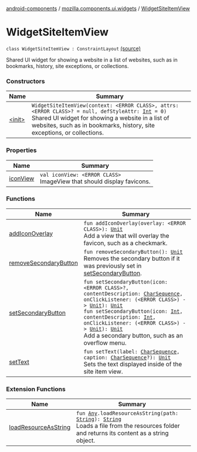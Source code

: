 [android-components](../../index.md) / [mozilla.components.ui.widgets](../index.md) / [WidgetSiteItemView](./index.md)

# WidgetSiteItemView

`class WidgetSiteItemView : ConstraintLayout` [(source)](https://github.com/mozilla-mobile/android-components/blob/master/components/ui/widgets/src/main/java/mozilla/components/ui/widgets/WidgetSiteItemView.kt#L26)

Shared UI widget for showing a website in a list of websites,
such as in bookmarks, history, site exceptions, or collections.

### Constructors

| Name | Summary |
|---|---|
| [&lt;init&gt;](-init-.md) | `WidgetSiteItemView(context: <ERROR CLASS>, attrs: <ERROR CLASS>? = null, defStyleAttr: `[`Int`](https://kotlinlang.org/api/latest/jvm/stdlib/kotlin/-int/index.html)` = 0)`<br>Shared UI widget for showing a website in a list of websites, such as in bookmarks, history, site exceptions, or collections. |

### Properties

| Name | Summary |
|---|---|
| [iconView](icon-view.md) | `val iconView: <ERROR CLASS>`<br>ImageView that should display favicons. |

### Functions

| Name | Summary |
|---|---|
| [addIconOverlay](add-icon-overlay.md) | `fun addIconOverlay(overlay: <ERROR CLASS>): `[`Unit`](https://kotlinlang.org/api/latest/jvm/stdlib/kotlin/-unit/index.html)<br>Add a view that will overlay the favicon, such as a checkmark. |
| [removeSecondaryButton](remove-secondary-button.md) | `fun removeSecondaryButton(): `[`Unit`](https://kotlinlang.org/api/latest/jvm/stdlib/kotlin/-unit/index.html)<br>Removes the secondary button if it was previously set in [setSecondaryButton](set-secondary-button.md). |
| [setSecondaryButton](set-secondary-button.md) | `fun setSecondaryButton(icon: <ERROR CLASS>?, contentDescription: `[`CharSequence`](https://kotlinlang.org/api/latest/jvm/stdlib/kotlin/-char-sequence/index.html)`, onClickListener: (<ERROR CLASS>) -> `[`Unit`](https://kotlinlang.org/api/latest/jvm/stdlib/kotlin/-unit/index.html)`): `[`Unit`](https://kotlinlang.org/api/latest/jvm/stdlib/kotlin/-unit/index.html)<br>`fun setSecondaryButton(icon: `[`Int`](https://kotlinlang.org/api/latest/jvm/stdlib/kotlin/-int/index.html)`, contentDescription: `[`Int`](https://kotlinlang.org/api/latest/jvm/stdlib/kotlin/-int/index.html)`, onClickListener: (<ERROR CLASS>) -> `[`Unit`](https://kotlinlang.org/api/latest/jvm/stdlib/kotlin/-unit/index.html)`): `[`Unit`](https://kotlinlang.org/api/latest/jvm/stdlib/kotlin/-unit/index.html)<br>Add a secondary button, such as an overflow menu. |
| [setText](set-text.md) | `fun setText(label: `[`CharSequence`](https://kotlinlang.org/api/latest/jvm/stdlib/kotlin/-char-sequence/index.html)`, caption: `[`CharSequence`](https://kotlinlang.org/api/latest/jvm/stdlib/kotlin/-char-sequence/index.html)`?): `[`Unit`](https://kotlinlang.org/api/latest/jvm/stdlib/kotlin/-unit/index.html)<br>Sets the text displayed inside of the site item view. |

### Extension Functions

| Name | Summary |
|---|---|
| [loadResourceAsString](../../mozilla.components.support.test.file/kotlin.-any/load-resource-as-string.md) | `fun `[`Any`](https://kotlinlang.org/api/latest/jvm/stdlib/kotlin/-any/index.html)`.loadResourceAsString(path: `[`String`](https://kotlinlang.org/api/latest/jvm/stdlib/kotlin/-string/index.html)`): `[`String`](https://kotlinlang.org/api/latest/jvm/stdlib/kotlin/-string/index.html)<br>Loads a file from the resources folder and returns its content as a string object. |
